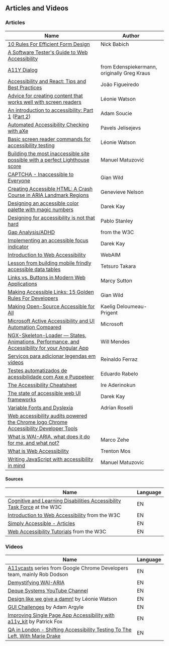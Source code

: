 ## Articles and Videos

### Articles

| Name | Author |
|---   |---       |
| [10 Rules For Efficient Form Design](http://babich.biz/10-rules-for-efficient-form-design/) | Nick Babich |
| [A Software Tester's Guide to Web Accessibility](https://dojo.ministryoftesting.com/lessons/a-software-tester-s-guide-to-web-accessibility)
| [A11Y Dialog](https://github.com/edenspiekermann/a11y-dialog) | from Edenspiekermann, originally Greg Kraus
| [Accessibility and React: Tips and Best Practices](https://www.aditus.io/talks/react-and-accessibility/) | João Figueiredo
| [Advice for creating content that works well with screen readers](https://accessibility.blog.gov.uk/2017/02/08/advice-for-creating-content-that-works-well-with-screen-readers/) |  Léonie Watson
| [An introduction to accessibility: Part 1](https://getflywheel.com/layout/an-introduction-to-accessibility-part-1/) ([Part 2](https://getflywheel.com/layout/an-introduction-to-accessibility-part-2/)) |  Adam Soucie
| [Automated Accessibility Checking with aXe](https://www.sitepoint.com/automated-accessibility-checking-with-axe/) |  Pavels Jelisejevs
| [Basic screen reader commands for accessibility testing](https://www.paciellogroup.com/blog/2015/01/basic-screen-reader-commands-for-accessibility-testing/) |  Léonie Watson
| [Building the most inaccessible site possible with a perfect Lighthouse score](https://www.matuzo.at/blog/building-the-most-inaccessible-site-possible-with-a-perfect-lighthouse-score/) |  Manuel Matuzović
| [CAPTCHA - Inaccessible to Everyone](http://www.sitepoint.com/captcha-inaccessible-to-everyone/) |  Gian Wild
| [Creating Accessible HTML: A Crash Course in ARIA Landmark Regions](https://c2experience.com/blog/2018/03/creating-accessible-html-a-crash-course-in-aria-landmark-regions/) |  Genevieve Nelson
| [Designing an accessible color palette with magic numbers](https://darekkay.com/blog/accessible-color-palette/) |  Darek Kay
| [Designing for accessibility is not that hard](https://uxdesign.cc/designing-for-accessibility-is-not-that-hard-c04cc4779d94) | Pablo Stanley
| [Gap Analysis/ADHD](https://www.w3.org/WAI/PF/cognitive-a11y-tf/wiki/Gap_Analysis/ADHD) | from the W3C
| [Implementing an accessible focus indicator](https://darekkay.com/blog/accessible-focus-indicator/) |  Darek Kay
| [Introduction to Web Accessibility](http://webaim.org/intro/) |  WebAIM
| [Lesson from building mobile frindly accessible data tables](https://medium.com/shopify-ux/lessons-from-building-mobile-friendly-accessible-data-tables-1e05c6924eaf#.yxri88ccf) |  Tetsuro Takara
| [Links vs. Buttons in Modern Web Applications](https://marcysutton.com/links-vs-buttons-in-modern-web-applications/) |  Marcy Sutton
| [Making Accessible Links: 15 Golden Rules For Developers](http://www.sitepoint.com/15-rules-making-accessible-links/) |  Gian Wild
| [Making Open-Source Accessible for All](https://medium.com/@kaelig/making-open-source-accessible-for-all-8131429913b1) |  Kaelig Deloumeau-Prigent
| [Microsoft Active Accessibility and UI Automation Compared](https://learn.microsoft.com/en-us/windows/win32/winauto/microsoft-active-accessibility-and-ui-automation-compared) | Microsoft
| [NGX-Skeleton-Loader — States, Animations, Performance, and Accessibility for your Angular App](https://medium.com/@willmendesneto/ngx-skeleton-loader-states-animations-performance-and-accessibility-for-your-angular-app-ad0fd86da7a5) |  Will Mendes
| [Serviços para adicionar legendas em vídeos](http://reinaldoferraz.com.br/servicos-para-adicionar-legendas-em-videos/) |  Reinaldo Ferraz
| [Testes automatizados de acessibilidade com Axe e Puppeteer](https://medium.com/@oieduardorabelo/testes-automatizados-de-acessibilidade-6a164e77e11e) |  Eduardo Rabelo
| [The Accessibility Cheatsheet](http://bitsofco.de/the-accessibility-cheatsheet/) | Ire Aderinokun
| [The state of accessible web UI frameworks](https://darekkay.com/blog/accessible-ui-frameworks/) | Darek Kay
| [Variable Fonts and Dyslexia](http://adrianroselli.com/2018/08/variable-fonts-and-dyslexia.html) | Adrian Roselli
| [Web accessibility audits powered  the Chrome logo Chrome Accessibility Developer Tools](https://addyosmani.com/a11y/)
| [What is WAI-ARIA, what does it do for me, and what not?](https://www.marcozehe.de/2014/03/27/what-is-wai-aria-what-does-it-do-for-me-and-what-not/) | Marco Zehe
| [What is Web Accessibility](http://alistapart.com/article/wiwa) | Trenton Mos
| [Writing JavaScript with accessibility in mind](https://medium.com/@matuzo/writing-javascript-with-accessibility-in-mind-a1f6a5f467b9) | Manuel Matuzovic

#### Sources

| Name | Language |
|---   |---       |
| [Cognitive and Learning Disabilities Accessibility Task Force](https://www.w3.org/WAI/PF/cognitive-a11y-tf/wiki/Main_Page) at the W3C | EN |
| [Introduction to Web Accessibility](https://www.w3.org/WAI/fundamentals/accessibility-intro/) from the W3C | EN |
| [Simply Accessible - Articles](http://simplyaccessible.com/articles/) | EN |
| [Web Accessibility Tutorials](https://www.w3.org/WAI/tutorials/) from the W3C | EN |

### Videos

| Name | Language |
|---   |---       |
| [A11ycasts](https://www.youtube.com/watch?v=HtTyRajRuyY) series from Google Chrome Developers team, mainly Rob Dodson | EN |
| [Demystifying WAI-ARIA](https://davidmacd.com/blog/wai-aria-accessbility-for-average-web-developers.html) | EN |
| [Deque Systems YouTube Channel](https://www.youtube.com/channel/UCvNQ5aJllZ5Oi49jtMKeb0Q) | EN |
| [Design like we give a damn!](https://www.vimeo.com/110965713) by Léonie Watson | EN |
| [GUI Challenges](https://github.com/argyleink/gui-challenges) by Adam Argyle | EN
| [Improving Single Page App Accessibility with a11y_kit](https://www.vimeo.com/117614181) by Patrick Fox | EN |
| [QA in London - Shifting Accessibility Testing To The Left, With Marie Drake](https://www.youtube.com/watch?v=0URKi9NmL-I) | EN |
